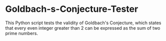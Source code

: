 # Goldbach-s-Conjecture-Tester
This Python script tests the validity of Goldbach's Conjecture, which states that every even integer greater than 2 can be expressed as the sum of two prime numbers.
